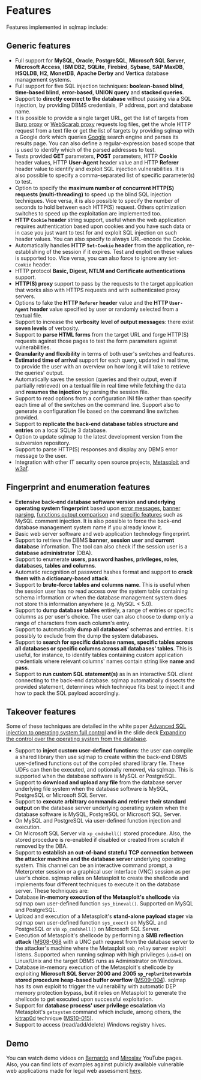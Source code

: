 # Features

Features implemented in sqlmap include:

## Generic features

* Full support for **MySQL**, **Oracle**, **PostgreSQL**, **Microsoft SQL Server**, **Microsoft Access**, **IBM DB2**, **SQLite**, **Firebird**, **Sybase**, **SAP MaxDB**, **HSQLDB**, **H2**, **MonetDB**, **Apache Derby** and **Vertica** database management systems.
* Full support for five SQL injection techniques: **boolean-based blind**, **time-based blind**, **error-based**, **UNION query** and **stacked queries**.
* Support to **directly connect to the database** without passing via a SQL injection, by providing DBMS credentials, IP address, port and database name.
* It is possible to provide a single target URL, get the list of targets from [Burp proxy](http://portswigger.net/suite/) or [WebScarab proxy](http://www.owasp.org/index.php/Category:OWASP_WebScarab_Project) requests log files, get the whole HTTP request from a text file or get the list of targets by providing sqlmap with a Google dork which queries [Google](http://www.google.com) search engine and parses its results page. You can also define a regular-expression based scope that is used to identify which of the parsed addresses to test.
* Tests provided **GET** parameters, **POST** parameters, HTTP **Cookie** header values, HTTP **User-Agent** header value and HTTP **Referer** header value to identify and exploit SQL injection vulnerabilities. It is also possible to specify a comma-separated list of specific parameter(s) to test.
* Option to specify the **maximum number of concurrent HTTP(S) requests (multi-threading)** to speed up the blind SQL injection techniques. Vice versa, it is also possible to specify the number of seconds to hold between each HTTP(S) request. Others optimization switches to speed up the exploitation are implemented too.
* **HTTP `Cookie` header** string support, useful when the web application requires authentication based upon cookies and you have such data or in case you just want to test for and exploit SQL injection on such header values. You can also specify to always URL-encode the Cookie.
* Automatically handles **HTTP `Set-Cookie` header** from the application, re-establishing of the session if it expires. Test and exploit on these values is supported too. Vice versa, you can also force to ignore any `Set-Cookie` header.
* HTTP protocol **Basic, Digest, NTLM and Certificate authentications** support.
* **HTTP(S) proxy** support to pass by the requests to the target application that works also with HTTPS requests and with authenticated proxy servers.
* Options to fake the **HTTP `Referer` header** value and the **HTTP `User-Agent` header** value specified by user or randomly selected from a textual file.
* Support to increase the **verbosity level of output messages**: there exist **seven levels** of verbosity.
* Support to **parse HTML forms** from the target URL and forge HTTP(S) requests against those pages to test the form parameters against vulnerabilities.
* **Granularity and flexibility** in terms of both user's switches and features.
* **Estimated time of arrival** support for each query, updated in real time, to provide the user with an overview on how long it will take to retrieve the queries' output.
* Automatically saves the session (queries and their output, even if partially retrieved) on a textual file in real time while fetching the data and **resumes the injection** by parsing the session file.
* Support to read options from a configuration INI file rather than specify each time all of the switches on the command line. Support also to generate a configuration file based on the command line switches provided.
* Support to **replicate the back-end database tables structure and entries** on a local SQLite 3 database.
* Option to update sqlmap to the latest development version from the subversion repository.
* Support to parse HTTP(S) responses and display any DBMS error message to the user.
* Integration with other IT security open source projects, [Metasploit](http://metasploit.com) and [w3af](http://w3af.sourceforge.net).

## Fingerprint and enumeration features

* **Extensive back-end database software version and underlying operating system fingerprint** based upon
[error messages](http://bernardodamele.blogspot.com/2007/06/database-management-system-fingerprint.html),
[banner parsing](http://bernardodamele.blogspot.com/2007/06/database-management-system-fingerprint.html),
[functions output comparison](http://bernardodamele.blogspot.com/2007/07/more-on-database-management-system.html) and [specific features](http://bernardodamele.blogspot.com/2007/07/more-on-database-management-system.html) such as MySQL comment injection. It is also possible to force the back-end database management system name if you already know it.
* Basic web server software and web application technology fingerprint.
* Support to retrieve the DBMS **banner**, **session user** and **current database** information. The tool can also check if the session user is a **database administrator** (DBA).
* Support to enumerate **users, password hashes, privileges, roles, databases, tables and columns**.
* Automatic recognition of password hashes format and support to **crack them with a dictionary-based attack**.
* Support to **brute-force tables and columns name**. This is useful when the session user has no read access over the system table containing schema information or when the database management system does
not store this information anywhere (e.g. MySQL < 5.0).
* Support to **dump database tables** entirely, a range of entries or specific columns as per user's choice. The user can also choose to dump only a range of characters from each column's entry.
* Support to automatically **dump all databases**' schemas and entries. It is possibly to exclude from the dump the system databases.
* Support to **search for specific database names, specific tables across all databases or specific columns across all databases' tables**. This is useful, for instance, to identify tables containing custom application credentials where relevant columns' names contain string like **name** and **pass**.
* Support to **run custom SQL statement(s)** as in an interactive SQL client connecting to the back-end database. sqlmap automatically dissects the provided statement, determines which technique fits best to inject it and how to pack the SQL payload accordingly.

## Takeover features

Some of these techniques are detailed in the white paper
[Advanced SQL injection to operating system full control](http://www.slideshare.net/inquis/advanced-sql-injection-to-operating-system-full-control-whitepaper-4633857) and in the slide deck [Expanding the control over the operating system from the database](http://www.slideshare.net/inquis/expanding-the-control-over-the-operating-system-from-the-database).

* Support to **inject custom user-defined functions**: the user can compile a shared library then use sqlmap to create within the back-end DBMS user-defined functions out of the compiled shared library file. These
UDFs can then be executed, and optionally removed, via sqlmap. This is supported when the database software is MySQL or PostgreSQL.
* Support to **download and upload any file** from the database server underlying file system when the database software is MySQL, PostgreSQL or Microsoft SQL Server.
* Support to **execute arbitrary commands and retrieve their standard output** on the database server underlying operating system when the database software is MySQL, PostgreSQL or Microsoft SQL Server.
* On MySQL and PostgreSQL via user-defined function injection and execution.
* On Microsoft SQL Server via `xp_cmdshell()` stored procedure.
Also, the stored procedure is re-enabled if disabled or created from scratch if removed by the DBA.
* Support to **establish an out-of-band stateful TCP connection between the attacker machine and the database server** underlying operating system. This channel can be an interactive command prompt, a Meterpreter session or a graphical user interface (VNC) session as per user's choice.
sqlmap relies on Metasploit to create the shellcode and implements four different techniques to execute it on the database server. These techniques are:
* Database **in-memory execution of the Metasploit's shellcode** via sqlmap own user-defined function `sys_bineval()`. Supported on MySQL and PostgreSQL.
* Upload and execution of a Metasploit's **stand-alone payload stager** via sqlmap own user-defined function `sys_exec()` on MySQL and PostgreSQL or via `xp_cmdshell()` on Microsoft SQL Server.
* Execution of Metasploit's shellcode by performing a **SMB reflection attack** ([MS08-068](http://www.microsoft.com/technet/security/Bulletin/MS08-068.mspx) with a UNC path request from the database server to the attacker's machine where the Metasploit `smb_relay` server exploit listens. Supported when running sqlmap with high privileges (`uid=0`) on Linux/Unix and the target DBMS runs as Administrator on Windows.
* Database in-memory execution of the Metasploit's shellcode by exploiting **Microsoft SQL Server 2000 and 2005 `sp_replwritetovarbin` stored procedure heap-based buffer overflow** ([MS09-004](http://www.microsoft.com/technet/security/bulletin/ms09-004.mspx)). sqlmap has its own exploit to trigger the vulnerability with automatic DEP memory protection bypass, but it relies on Metasploit to generate the shellcode to get executed upon successful exploitation.
* Support for **database process' user privilege escalation** via Metasploit's `getsystem` command which include, among others, the 
[kitrap0d](http://archives.neohapsis.com/archives/fulldisclosure/2010-01/0346.html) technique ([MS10-015](http://www.microsoft.com/technet/security/bulletin/ms10-015.mspx)).
* Support to access (read/add/delete) Windows registry hives.

## Demo

You can watch demo videos on [Bernardo](http://www.youtube.com/user/inquisb/videos) and [Miroslav](http://www.youtube.com/user/stamparm/videos) YouTube pages. Also, you can find lots of examples against publicly available vulnerable web applications made for legal web assessment [here](http://unconciousmind.blogspot.com/search/label/sqlmap).
